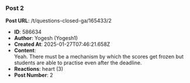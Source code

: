 ### Post 2
**Post URL**: /t/questions-closed-ga/165433/2
- **ID**: 586634
- **Author**: Yogesh (Yogesh1)
- **Created At**: 2025-01-27T07:46:21.658Z
- **Content**:  
  Yeah. There must be a mechanism by which the scores get frozen but students are able to practise even after the deadline.
- **Reactions**: heart (3)
- **Post Number**: 2

